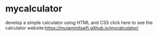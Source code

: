 # mycalculator
develop a simple calculator using HTML and CSS
click here to see the calculator website:https://mujammilsaifi.github.io/mycalculator/
